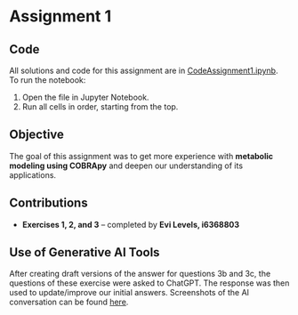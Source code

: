  # Assignment 1

## Code
All solutions and code for this assignment are in [CodeAssignment1.ipynb](CodeAssignment1.ipynb).  
To run the notebook:
1. Open the file in Jupyter Notebook.  
2. Run all cells in order, starting from the top.  

## Objective
The goal of this assignment was to get more experience with **metabolic modeling using COBRApy** and deepen our understanding of its applications.  

## Contributions
- **Exercises 1, 2, and 3** – completed by **Evi Levels, i6368803**

## Use of Generative AI Tools
After creating draft versions of the answer for questions 3b and 3c, the questions of these exercise were asked to ChatGPT. The response was then used to update/improve our initial answers. Screenshots of the AI conversation can be found [here](ChatGPT_transcripts). 
